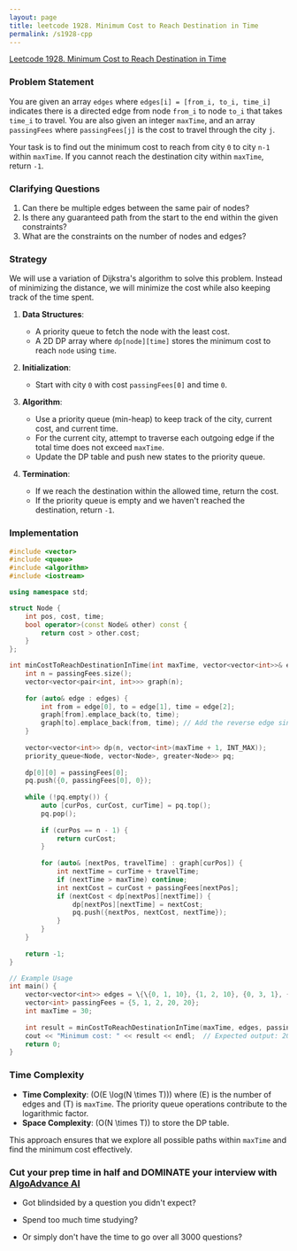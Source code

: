 ```yaml
---
layout: page
title: leetcode 1928. Minimum Cost to Reach Destination in Time
permalink: /s1928-cpp
---
```

[Leetcode 1928. Minimum Cost to Reach Destination in Time](https://algoadvance.github.io/algoadvance/l1928)
### Problem Statement
You are given an array `edges` where `edges[i] = [from_i, to_i, time_i]` indicates there is a directed edge from node `from_i` to node `to_i` that takes `time_i` to travel. You are also given an integer `maxTime`, and an array `passingFees` where `passingFees[j]` is the cost to travel through the city `j`.

Your task is to find out the minimum cost to reach from city `0` to city `n-1` within `maxTime`. If you cannot reach the destination city within `maxTime`, return `-1`.

### Clarifying Questions
1. Can there be multiple edges between the same pair of nodes?
2. Is there any guaranteed path from the start to the end within the given constraints?
3. What are the constraints on the number of nodes and edges?

### Strategy
We will use a variation of Dijkstra's algorithm to solve this problem. Instead of minimizing the distance, we will minimize the cost while also keeping track of the time spent.

1. **Data Structures**:
    - A priority queue to fetch the node with the least cost.
    - A 2D DP array where `dp[node][time]` stores the minimum cost to reach `node` using `time`.

2. **Initialization**:
    - Start with city `0` with cost `passingFees[0]` and time `0`.

3. **Algorithm**:
    - Use a priority queue (min-heap) to keep track of the city, current cost, and current time.
    - For the current city, attempt to traverse each outgoing edge if the total time does not exceed `maxTime`.
    - Update the DP table and push new states to the priority queue.

4. **Termination**:
    - If we reach the destination within the allowed time, return the cost.
    - If the priority queue is empty and we haven't reached the destination, return `-1`.

### Implementation

```cpp
#include <vector>
#include <queue>
#include <algorithm>
#include <iostream>

using namespace std;

struct Node {
    int pos, cost, time;
    bool operator>(const Node& other) const {
        return cost > other.cost;
    }
};

int minCostToReachDestinationInTime(int maxTime, vector<vector<int>>& edges, vector<int>& passingFees) {
    int n = passingFees.size();
    vector<vector<pair<int, int>>> graph(n);
    
    for (auto& edge : edges) {
        int from = edge[0], to = edge[1], time = edge[2];
        graph[from].emplace_back(to, time);
        graph[to].emplace_back(from, time); // Add the reverse edge since the graph is undirected
    }
    
    vector<vector<int>> dp(n, vector<int>(maxTime + 1, INT_MAX));
    priority_queue<Node, vector<Node>, greater<Node>> pq;
    
    dp[0][0] = passingFees[0];
    pq.push({0, passingFees[0], 0});
    
    while (!pq.empty()) {
        auto [curPos, curCost, curTime] = pq.top();
        pq.pop();
        
        if (curPos == n - 1) {
            return curCost;
        }
        
        for (auto& [nextPos, travelTime] : graph[curPos]) {
            int nextTime = curTime + travelTime;
            if (nextTime > maxTime) continue;
            int nextCost = curCost + passingFees[nextPos];
            if (nextCost < dp[nextPos][nextTime]) {
                dp[nextPos][nextTime] = nextCost;
                pq.push({nextPos, nextCost, nextTime});
            }
        }
    }
    
    return -1;
}

// Example Usage
int main() {
    vector<vector<int>> edges = \{\{0, 1, 10}, {1, 2, 10}, {0, 3, 1}, {3, 4, 10}, {4, 2, 10}};
    vector<int> passingFees = {5, 1, 2, 20, 20};
    int maxTime = 30;
    
    int result = minCostToReachDestinationInTime(maxTime, edges, passingFees);
    cout << "Minimum cost: " << result << endl;  // Expected output: 20
    return 0;
}
```

### Time Complexity
- **Time Complexity**: \(O(E \log(N \times T))\) where \(E\) is the number of edges and \(T\) is `maxTime`. The priority queue operations contribute to the logarithmic factor.
- **Space Complexity**: \(O(N \times T)\) to store the DP table.

This approach ensures that we explore all possible paths within `maxTime` and find the minimum cost effectively.


### Cut your prep time in half and DOMINATE your interview with [AlgoAdvance AI](https://algoAdvance.com)

- Got blindsided by a question you didn't expect?

- Spend too much time studying?

- Or simply don't have the time to go over all 3000 questions?

